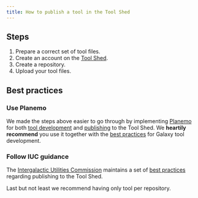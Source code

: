 ```yaml
---
title: How to publish a tool in the Tool Shed
---
```

## Steps

1. Prepare a correct set of tool files.
1. Create an account on the [Tool Shed](https://toolshed.g2.bx.psu.edu/).
1. Create a repository.
1. Upload your tool files.

## Best practices

### Use Planemo

We made the steps above easier to go through by implementing [Planemo](http://planemo.readthedocs.io/) for both [tool development](http://planemo.readthedocs.io/en/latest/writing_standalone.html) and [publishing](http://planemo.readthedocs.io/en/latest/_writing_publish_intro.html) to the Tool Shed. We **heartily recommend** you use it together with the [best practices](http://galaxy-iuc-standards.readthedocs.io/en/latest/best_practices.html) for Galaxy tool development.

### Follow IUC guidance

The [Intergalactic Utilities Commission](/iuc/) maintains a set of [best practices](http://galaxy-iuc-standards.readthedocs.io/en/latest/best_practices/integration_checklist.html) regarding publishing to the Tool Shed.

Last but not least we recommend having only tool per repository.
